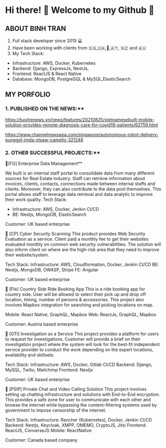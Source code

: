 # Hi there! :wave: Welcome to my Github :wave:	

## ABOUT BINH TRAN

1. Full stack developer since 2015 💻
2. Have been working with clients from 🇸🇬,:ukraine:,:england:,:austria:, 🇳🇿 and 🇦🇺
3. My Tech Stack: 
- Infrastructure: AWS, Docker, Kubernetes 
- Backend: Django, ExpressJs, NestJs, 
- Frontend: ReactJS & React Native 
- Database: MongoDB, PostgreSQL & MySQL,ElasticSearch


## MY PORFOLIO

### 1. PUBLISHED ON THE NEWS:**

https://tuoitrenews.vn/news/features/20210825/vietnamesebuilt-mobile-solution-provides-remote-diagnosis-care-for-covid19-patients/62759.html

https://www.channelnewsasia.com/singapore/autonomous-robot-delivery-punggol-imda-otsaw-camello-321246

### 2. OTHER SUCCESSFUL PROJECTS:**

:small_blue_diamond:[FG] Enterprise Data Management**

We built is an internal staff portal to consolidate data from many different sources for Real Estate industry. Staff can retrieve information about invoices, clients, contacts, connections made between internal staffs and clients. Moreover, they can also contribute to the data pool themselves. This portal allows staff to leverage data retrieval and data analytic to improve their work quality.
Tech Stack:
- Infrastructure: AWS, Docker, Jenkin CI/CD
- BE: Nestjs, MongoDB, ElasticSearch

Customer: UK based enterprise

:small_blue_diamond: [CP] Cyber Security Scanning
This product provides Web Security Evaluation as a service. Client paid a monthly fee to get their websites evaluated monthly on common web security vulnerabilities. The solution will also inform client on where are the high-risk area that they need to improve their website/system.

Tech Stack:
Infrastructure: AWS, Cloudformation, Docker, Jenkin CI/CD
BE: Nestjs, MongoDB, OWASP, Stripe
FE: Angular

Customer: UK based enterprise

:small_blue_diamond: [Fle] Country Side Ride Booking App
This is a ride booking app for country side. User will be allowed to select their pick up and drop off location, timing, number of persons & accessories. This project also involves Mapbox integration for searching and picking locations on map.

Mobile: React Native, GraphQL, Mapbox
Web: ReactJs, GraphQL, Mapbox

Customer: Austria based enterprise

:small_blue_diamond: [GTI] Investigation as a Service
This project provides a platform for users to request for investigations. Customer will provide a brief on their investigation project where the system will look for the best-fit independent service provider to conduct the work depending on the expert locations, availability and skillsets.

Tech Stack:
Infrastructure: AWS, Docker, Gitlab CI/CD
Backend: Django, MySQL, Twilio, Mailchimp
Frontend: Nextjs

Customer: UK based enterprise

:small_blue_diamond: [PSIP] Private Chat and Video Calling Solution
This project involves setting up chatting infrastructure and solutions with End-to-End encryption. This provides a safe zone for user to communicate with each other and browse the internet while bypassing the content-filtering systems used by government to impose censorship of the internet.

Tech Stack:
Infrastructure: Rancher (Kubernetes), Docker, Jenkin CI/CD
Backend: Nestjs, Keycloak, XMPP, OMEMO, CryptoJS, Jitsi
Frontend: ReactJS, ConverseJS
Mobile: ReactNative

Customer: Canada based company
